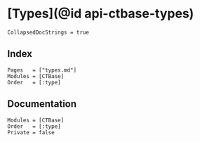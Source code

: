 # [Types](@id api-ctbase-types)

```@meta
CollapsedDocStrings = true
```

## Index

```@index
Pages   = ["types.md"]
Modules = [CTBase]
Order   = [:type]
```

## Documentation

```@autodocs
Modules = [CTBase]
Order   = [:type]
Private = false
```
